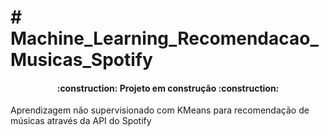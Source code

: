 <h1> # Machine_Learning_Recomendacao_Musicas_Spotify </h1>

<h4 align="center"> 
    :construction:  Projeto em construção  :construction:
</h4>

Aprendizagem não supervisionado com KMeans para recomendação de músicas através da API do Spotify
